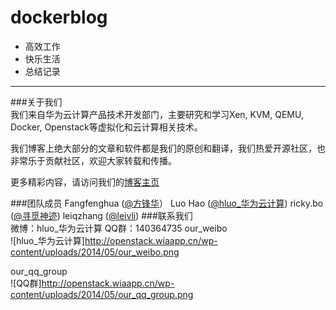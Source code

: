 # dockerblog
* 高效工作
* 快乐生活
* 总结记录
       

------
###关于我们     
我们来自华为云计算产品技术开发部门，主要研究和学习Xen, KVM, QEMU, Docker, Openstack等虚拟化和云计算相关技术。       

我们博客上绝大部分的文章和软件都是我们的原创和翻译，我们热爱开源社区，也非常乐于贡献社区，欢迎大家转载和传播。         

更多精彩内容，请访问我们的[博客主页](http://openstack.wiaapp.cn)       

###团队成员
Fangfenghua ([@方锋华](http://weibo.com/u/5539881396)）
Luo Hao ([@hluo_华为云计算](http://weibo.com/u/2121903003))
ricky.bo ([@寻觅神迹](http://weibo.com/u/2230330930))
leiqzhang ([@leivli](http://www.weibo.com/leivli))
###联系我们   
微博：hluo_华为云计算		QQ群：140364735
our_weibo		     
![hluo_华为云计算]http://openstack.wiaapp.cn/wp-content/uploads/2014/05/our_weibo.png      

our_qq_group   
![QQ群]http://openstack.wiaapp.cn/wp-content/uploads/2014/05/our_qq_group.png

